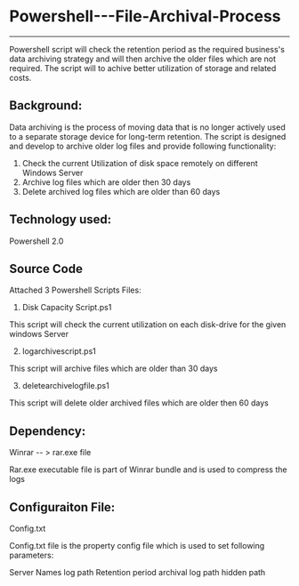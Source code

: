 # Powershell---File-Archival-Process
-----------------------------------------------------
Powershell script will check the retention period as the required business's data archiving strategy and will then archive the older files which are not required. The script will to achive better utilization of storage and related costs. 


Background:
-----------
Data archiving is the process of moving data that is no longer actively used to a separate storage device for long-term retention. 
The script is designed and develop to archive older log files and provide following functionality:

1. Check the current Utilization of disk space remotely on different Windows Server
2. Archive log files which are older then 30 days
3. Delete archived log files which are older than 60 days

Technology used:
----------------
Powershell 2.0

Source Code
----------------

Attached 3 Powershell Scripts Files:

1. Disk Capacity Script.ps1 

This script will check the current utilization on each disk-drive for the given windows Server

2. logarchivescript.ps1

This script will archive files which are older than 30 days

3. deletearchivelogfile.ps1

This script will delete older archived files which are older then 60 days

Dependency:
-------------

Winrar -- > rar.exe file

Rar.exe executable file is part of Winrar bundle and is used to compress the logs

Configuraiton File:
------------------

Config.txt 

Config.txt file is the property config file which is used to set following parameters:

Server Names
log path
Retention period
archival log path
hidden path
